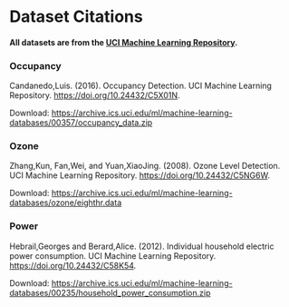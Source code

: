 # Dataset Citations
#### All datasets are from the [UCI Machine Learning Repository](https://archive.ics.uci.edu/).
###

### Occupancy
Candanedo,Luis. (2016). Occupancy Detection.
UCI Machine Learning Repository. https://doi.org/10.24432/C5X01N.

Download: https://archive.ics.uci.edu/ml/machine-learning-databases/00357/occupancy_data.zip

### Ozone
Zhang,Kun, Fan,Wei, and Yuan,XiaoJing. (2008).
Ozone Level Detection. UCI Machine Learning Repository.
https://doi.org/10.24432/C5NG6W.


Download: https://archive.ics.uci.edu/ml/machine-learning-databases/ozone/eighthr.data

### Power
Hebrail,Georges and Berard,Alice. (2012).
Individual household electric power consumption.
UCI Machine Learning Repository. https://doi.org/10.24432/C58K54.

Download: https://archive.ics.uci.edu/ml/machine-learning-databases/00235/household_power_consumption.zip